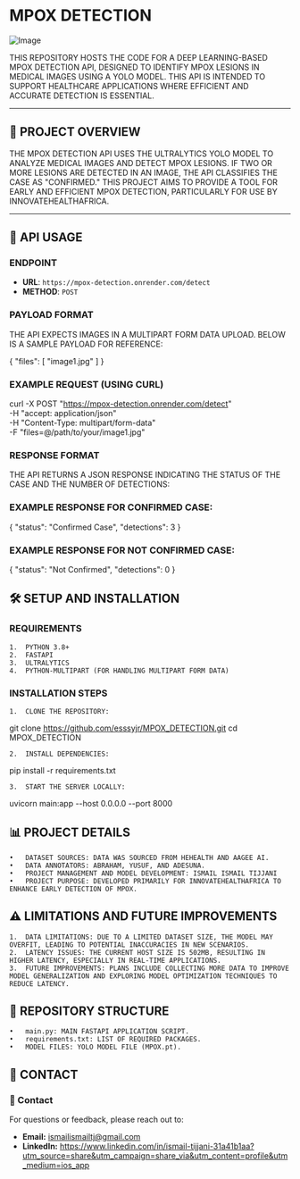 # MPOX DETECTION 
![Image](https://github.com/user-attachments/assets/dee75f60-7f69-46f5-b926-64ea0c9f65bb)

THIS REPOSITORY HOSTS THE CODE FOR A DEEP LEARNING-BASED MPOX DETECTION API, DESIGNED TO IDENTIFY MPOX LESIONS IN MEDICAL IMAGES USING A YOLO MODEL. THIS API IS INTENDED TO SUPPORT HEALTHCARE APPLICATIONS WHERE EFFICIENT AND ACCURATE DETECTION IS ESSENTIAL.

---

## 📜 PROJECT OVERVIEW

THE MPOX DETECTION API USES THE ULTRALYTICS YOLO MODEL TO ANALYZE MEDICAL IMAGES AND DETECT MPOX LESIONS. IF TWO OR MORE LESIONS ARE DETECTED IN AN IMAGE, THE API CLASSIFIES THE CASE AS "CONFIRMED." THIS PROJECT AIMS TO PROVIDE A TOOL FOR EARLY AND EFFICIENT MPOX DETECTION, PARTICULARLY FOR USE BY INNOVATEHEALTHAFRICA.

---

## 🚀 API USAGE

### ENDPOINT
- **URL**: `https://mpox-detection.onrender.com/detect`
- **METHOD**: `POST`

### PAYLOAD FORMAT
THE API EXPECTS IMAGES IN A MULTIPART FORM DATA UPLOAD. BELOW IS A SAMPLE PAYLOAD FOR REFERENCE:


{
  "files": [
    "image1.jpg"
  ]
}

### EXAMPLE REQUEST (USING CURL)

curl -X POST "https://mpox-detection.onrender.com/detect" \
     -H "accept: application/json" \
     -H "Content-Type: multipart/form-data" \
     -F "files=@/path/to/your/image1.jpg"

### RESPONSE FORMAT

THE API RETURNS A JSON RESPONSE INDICATING THE STATUS OF THE CASE AND THE NUMBER OF DETECTIONS:

### EXAMPLE RESPONSE FOR CONFIRMED CASE:

{
  "status": "Confirmed Case",
  "detections": 3
}
### EXAMPLE RESPONSE FOR NOT CONFIRMED CASE:

{
  "status": "Not Confirmed",
  "detections": 0
}

## 🛠️ SETUP AND INSTALLATION

### REQUIREMENTS

	1.	PYTHON 3.8+
	2.	FASTAPI
	3.	ULTRALYTICS
	4.	PYTHON-MULTIPART (FOR HANDLING MULTIPART FORM DATA)

### INSTALLATION STEPS

	1.	CLONE THE REPOSITORY:

git clone https://github.com/esssyjr/MPOX_DETECTION.git
cd MPOX_DETECTION


	2.	INSTALL DEPENDENCIES:

pip install -r requirements.txt


	3.	START THE SERVER LOCALLY:

uvicorn main:app --host 0.0.0.0 --port 8000



## 📊 PROJECT DETAILS

	•	DATASET SOURCES: DATA WAS SOURCED FROM HEHEALTH AND AAGEE AI.
	•	DATA ANNOTATORS: ABRAHAM, YUSUF, AND ADESUNA.
	•	PROJECT MANAGEMENT AND MODEL DEVELOPMENT: ISMAIL ISMAIL TIJJANI
	•	PROJECT PURPOSE: DEVELOPED PRIMARILY FOR INNOVATEHEALTHAFRICA TO ENHANCE EARLY DETECTION OF MPOX.

## ⚠️ LIMITATIONS AND FUTURE IMPROVEMENTS

	1.	DATA LIMITATIONS: DUE TO A LIMITED DATASET SIZE, THE MODEL MAY OVERFIT, LEADING TO POTENTIAL INACCURACIES IN NEW SCENARIOS.
	2.	LATENCY ISSUES: THE CURRENT HOST SIZE IS 502MB, RESULTING IN HIGHER LATENCY, ESPECIALLY IN REAL-TIME APPLICATIONS.
	3.	FUTURE IMPROVEMENTS: PLANS INCLUDE COLLECTING MORE DATA TO IMPROVE MODEL GENERALIZATION AND EXPLORING MODEL OPTIMIZATION TECHNIQUES TO REDUCE LATENCY.

## 📂 REPOSITORY STRUCTURE

	•	main.py: MAIN FASTAPI APPLICATION SCRIPT.
	•	requirements.txt: LIST OF REQUIRED PACKAGES.
	•	MODEL FILES: YOLO MODEL FILE (MPOX.pt).

## 💬 CONTACT

### 💬 Contact

For questions or feedback, please reach out to:

- **Email:** [ismailismailtj@gmail.com](mailto:your-email@example.com)
- **LinkedIn:** [https://www.linkedin.com/in/ismail-tijjani-31a41b1aa?utm_source=share&utm_campaign=share_via&utm_content=profile&utm_medium=ios_app    ](https://linkedin.com/in/your-linkedin-username)

